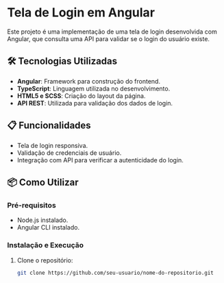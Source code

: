 # Tela de Login em Angular

Este projeto é uma implementação de uma tela de login desenvolvida com Angular, que consulta uma API para validar se o login do usuário existe.

## 🛠️ Tecnologias Utilizadas

- **Angular**: Framework para construção do frontend.
- **TypeScript**: Linguagem utilizada no desenvolvimento.
- **HTML5 e SCSS**: Criação do layout da página.
- **API REST**: Utilizada para validação dos dados de login.

## 📋 Funcionalidades

- Tela de login responsiva.
- Validação de credenciais de usuário.
- Integração com API para verificar a autenticidade do login.

## 📦 Como Utilizar

### Pré-requisitos

- Node.js instalado.
- Angular CLI instalado.

### Instalação e Execução

1. Clone o repositório:
   ```bash
   git clone https://github.com/seu-usuario/nome-do-repositorio.git


